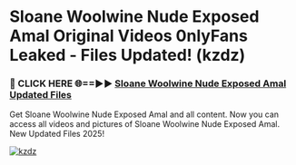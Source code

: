 # Sloane Woolwine Nude Exposed Amal Original Videos 0nlyFans Leaked - Files Updated! (kzdz)

<h3>🔴 CLICK HERE 🌐==►► <a href="https://tinyurl.com/yrmya6cz" rel="nofollow">Sloane Woolwine Nude Exposed Amal Updated Files</a></h3>

Get Sloane Woolwine Nude Exposed Amal and all content. Now you can access all videos and pictures of Sloane Woolwine Nude Exposed Amal. New Updated Files 2025!

[![kzdz](https://i.imgur.com/FMdXYCs.gif)](https://tinyurl.com/yrmya6cz)
